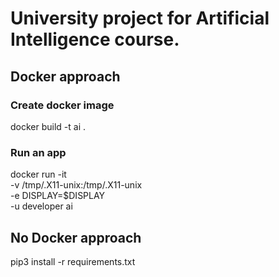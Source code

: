 # University project for Artificial Intelligence course.

## Docker approach

### Create docker image
docker build -t ai .

### Run an app
docker run -it \
-v /tmp/.X11-unix:/tmp/.X11-unix \
-e DISPLAY=$DISPLAY \
-u developer ai

## No Docker approach
pip3 install -r requirements.txt

